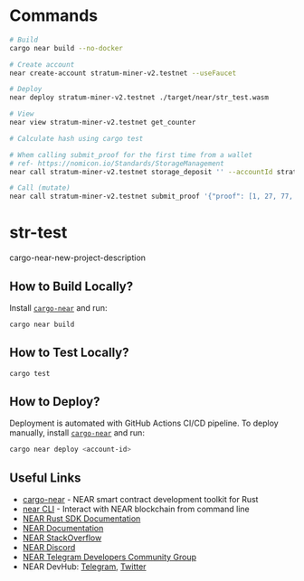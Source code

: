 # Commands

```sh
# Build
cargo near build --no-docker

# Create account
near create-account stratum-miner-v2.testnet --useFaucet

# Deploy
near deploy stratum-miner-v2.testnet ./target/near/str_test.wasm

# View
near view stratum-miner-v2.testnet get_counter

# Calculate hash using cargo test

# Whem calling submit_proof for the first time from a wallet
# ref- https://nomicon.io/Standards/StorageManagement
near call stratum-miner-v2.testnet storage_deposit '' --accountId stratum-miner-v2.testnet --amount 0.00235

# Call (mutate)
near call stratum-miner-v2.testnet submit_proof '{"proof": [1, 27, 77, 3, 221, 140, 1, 241, 4, 145, 67, 207, 156, 76, 129, 126, 75, 22, 127, 29, 27, 131, 229, 198, 240, 241, 13, 137, 186, 30, 123, 206]}'  --accountId stratum-miner-v2.testnet
```

# str-test

cargo-near-new-project-description

## How to Build Locally?

Install [`cargo-near`](https://github.com/near/cargo-near) and run:

```bash
cargo near build
```

## How to Test Locally?

```bash
cargo test
```

## How to Deploy?

Deployment is automated with GitHub Actions CI/CD pipeline.
To deploy manually, install [`cargo-near`](https://github.com/near/cargo-near) and run:

```bash
cargo near deploy <account-id>
```

## Useful Links

- [cargo-near](https://github.com/near/cargo-near) - NEAR smart contract development toolkit for Rust
- [near CLI](https://near.cli.rs) - Interact with NEAR blockchain from command line
- [NEAR Rust SDK Documentation](https://docs.near.org/sdk/rust/introduction)
- [NEAR Documentation](https://docs.near.org)
- [NEAR StackOverflow](https://stackoverflow.com/questions/tagged/nearprotocol)
- [NEAR Discord](https://near.chat)
- [NEAR Telegram Developers Community Group](https://t.me/neardev)
- NEAR DevHub: [Telegram](https://t.me/neardevhub), [Twitter](https://twitter.com/neardevhub)
